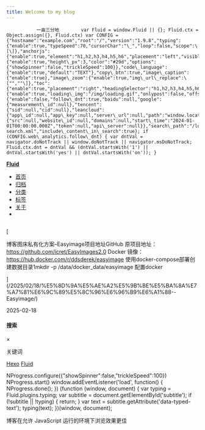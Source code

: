 ```yaml
---
title: Welcome to my blog
---
```

               一亩三分地        var Fluid = window.Fluid || {}; Fluid.ctx = Object.assign({}, Fluid.ctx) var CONFIG = {"hostname":"example.com","root":"/","version":"1.9.8","typing":{"enable":true,"typeSpeed":70,"cursorChar":"\_","loop":false,"scope":\[\]},"anchorjs":{"enable":true,"element":"h1,h2,h3,h4,h5,h6","placement":"left","visible":"hover","icon":""},"progressbar":{"enable":true,"height\_px":3,"color":"#29d","options":{"showSpinner":false,"trickleSpeed":100}},"code\_language":{"enable":true,"default":"TEXT"},"copy\_btn":true,"image\_caption":{"enable":true},"image\_zoom":{"enable":true,"img\_url\_replace":\["",""\]},"toc":{"enable":true,"placement":"right","headingSelector":"h1,h2,h3,h4,h5,h6","collapseDepth":0},"lazyload":{"enable":true,"loading\_img":"/img/loading.gif","onlypost":false,"offset\_factor":2},"web\_analytics":{"enable":false,"follow\_dnt":true,"baidu":null,"google":{"measurement\_id":null},"tencent":{"sid":null,"cid":null},"leancloud":{"app\_id":null,"app\_key":null,"server\_url":null,"path":"window.location.pathname","ignore\_local":false},"umami":{"src":null,"website\_id":null,"domains":null,"start\_time":"2024-01-01T00:00:00.000Z","token":null,"api\_server":null}},"search\_path":"/local-search.xml","include\_content\_in\_search":true}; if (CONFIG.web\_analytics.follow\_dnt) { var dntVal = navigator.doNotTrack || window.doNotTrack || navigator.msDoNotTrack; Fluid.ctx.dnt = dntVal && (dntVal.startsWith('1') || dntVal.startsWith('yes') || dntVal.startsWith('on')); } 

[**Fluid**](/)

*   [首页](/)
*   [归档](/archives/)
*   [分类](/categories/)
*   [标签](/tags/)
*   [关于](/about/)
*   [](javascript:;)

[](/2025/02/18/%E5%8D%9A%E5%AE%A2%E5%9B%BE%E5%BA%8A%E7%A7%81%E6%9C%89%E5%8C%96%E6%96%B9%E6%A1%88--Easyimage/)
-------------------------------------------------------------------------------------------------------------

[

博客图床私有化方案–Easyimage项目地址GitHub 原项目地址：https://github.com/icret/EasyImages2.0 Docker 镜像：https://hub.docker.com/r/ddsderek/easyimage 使用docker-compose部署创建数据目录1mkdir -p /data/docker\_data/easyimage 配置docker

](/2025/02/18/%E5%8D%9A%E5%AE%A2%E5%9B%BE%E5%BA%8A%E7%A7%81%E6%9C%89%E5%8C%96%E6%96%B9%E6%A1%88--Easyimage/)

2025-02-18

[](#)

#### 搜索

×

 关键词

[Hexo](https://hexo.io) [Fluid](https://github.com/fluid-dev/hexo-theme-fluid)

 NProgress.configure({"showSpinner":false,"trickleSpeed":100}) NProgress.start() window.addEventListener('load', function() { NProgress.done(); }) (function (window, document) { var typing = Fluid.plugins.typing; var subtitle = document.getElementById('subtitle'); if (!subtitle || !typing) { return; } var text = subtitle.getAttribute('data-typed-text'); typing(text); })(window, document);

博客在允许 JavaScript 运行的环境下浏览效果更佳
